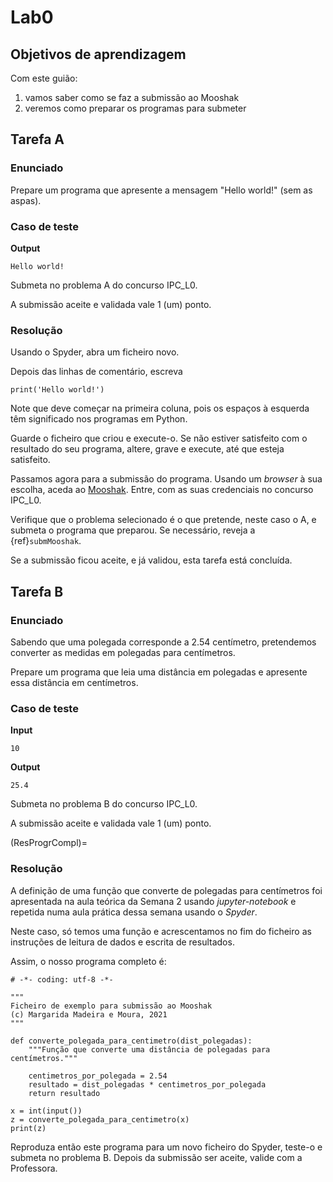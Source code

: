 # Lab0

## Objetivos de aprendizagem

Com este guião:

1. vamos saber como se faz a submissão ao Mooshak
1. veremos como preparar os programas para submeter


## Tarefa A

### Enunciado
Prepare um programa que apresente a mensagem "Hello world!" (sem as aspas).

### Caso de teste


**Output**

```
Hello world!
```

Submeta no problema A do concurso IPC_L0.

A submissão aceite e validada vale 1 (um) ponto.

### Resolução

Usando o Spyder, abra um ficheiro novo.

Depois das linhas de comentário, escreva
    
```
print('Hello world!')
```

Note que deve começar na primeira coluna, pois os espaços à esquerda têm significado nos programas em Python.

Guarde o ficheiro que criou e execute-o. Se não estiver satisfeito com o resultado do seu programa, altere, grave e execute, até que esteja satisfeito.

Passamos agora para a submissão do programa. Usando um *browser* à sua escolha, aceda ao [Mooshak](http://deei-mooshak.ualg.pt/~mmadeira). Entre, com as suas credenciais no concurso IPC_L0.

Verifique que o problema selecionado é o que pretende, neste caso o A, e submeta o programa que preparou. Se necessário, reveja a {ref}`submMooshak`.

Se a submissão ficou aceite, e já validou, esta tarefa está concluída.

## Tarefa B

### Enunciado

Sabendo que uma polegada corresponde a 2.54 centímetro, pretendemos converter as medidas em polegadas para centímetros.

Prepare um programa que leia uma distância em polegadas e apresente essa distância em centímetros.

### Caso de teste

**Input**

```
10
```

**Output**

```
25.4
```

Submeta no problema B do concurso IPC_L0.

A submissão aceite e validada vale 1 (um) ponto.

(ResProgrCompl)=
### Resolução

A definição de uma função que converte de polegadas para centímetros foi apresentada na aula teórica da Semana 2 usando *jupyter-notebook* e repetida numa aula prática dessa semana usando o *Spyder*.

Neste caso, só temos uma função e acrescentamos no fim do ficheiro as instruções de leitura de dados e escrita de resultados.

Assim, o nosso programa completo é:

```
# -*- coding: utf-8 -*-

"""
Ficheiro de exemplo para submissão ao Mooshak
(c) Margarida Madeira e Moura, 2021
"""

def converte_polegada_para_centimetro(dist_polegadas):
    """Função que converte uma distância de polegadas para centímetros."""

    centimetros_por_polegada = 2.54
    resultado = dist_polegadas * centimetros_por_polegada
    return resultado 

x = int(input())
z = converte_polegada_para_centimetro(x)
print(z)
```

Reproduza então este programa para um novo ficheiro do Spyder, teste-o e submeta no problema B.
Depois da submissão ser aceite, valide com a Professora.